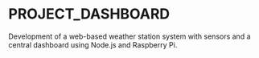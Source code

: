 # PROJECT_DASHBOARD
Development of a web-based weather station system with sensors and a central dashboard using Node.js and Raspberry Pi.
